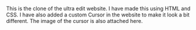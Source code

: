 This is the clone of the ultra edit website. I have made this using HTML and CSS. I have also added a custom Cursor in the website to make it look a bit different. The image of the cursor is also attached here.
